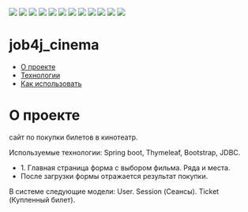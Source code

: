 ![](https://img.shields.io/badge/Java-%3E%3D%208-orange)
![](https://img.shields.io/badge/Maven-3-red)
![](https://img.shields.io/badge/Spring%20boot-%202.5.2-green)
![](https://img.shields.io/badge/-Bootstrap-blueviolet)
![](https://img.shields.io/badge/-Thymeleaf-darkgreen)
![](https://img.shields.io/badge/PostgreSQL-%3E%3D%209-informational)
![](https://img.shields.io/badge/-JDBC-blue)
![](https://img.shields.io/badge/-H2%20-blueviolet)
![](https://img.shields.io/badge/-Liquibase-blue)
![](https://img.shields.io/badge/JUnit-%3E%3D%204-yellowgreen)
![](https://img.shields.io/badge/-Mockito-brightgreen)
![](https://img.shields.io/badge/-checkstyle-lightgrey)

# job4j_cinema

 - [О проекте]()
 - [Технологии]() 
 - [Как использовать]()  

О проекте
=
сайт по покупки билетов в кинотеатр.<br>

Используемые технологии: Spring boot, Thymeleaf, Bootstrap, JDBC.

<ul>
  <li>1. Главная страница форма с выбором фильма. Ряда и места. </li>
  <li> После загрузки формы отражается результат покупки. </li>
</ul>
В системе следующие модели: User. Session (Сеансы). Ticket (Купленный билет).
